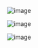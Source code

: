 
![image](https://github.com/kaliraotaran/food_delivery_app_ui/assets/81376236/49f14b6b-915f-42ed-82c9-25a8a15c1d85)

![image](https://github.com/kaliraotaran/food_delivery_app_ui/assets/81376236/0a34b0b7-4748-4ac5-a666-010acf200900)


![image](https://github.com/kaliraotaran/food_delivery_app_ui/assets/81376236/f7debb3e-9f77-45e9-8c9e-32c2a6ee3b4e)






 
